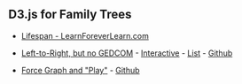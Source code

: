 ## D3.js for Family Trees

- [Lifespan - LearnForeverLearn.com](https://learnforeverlearn.com/ancestors/?lifespan=true)  

- [Left-to-Right, but no GEDCOM](https://www.reddit.com/r/Genealogy/comments/3ky3su/i_used_d3js_to_draw_fancy_descendant_charts/) - [Interactive](https://yakubovich.github.io/descendant_tree/#stark) - [List](https://yakubovich.github.io/descendant_tree/book.html#stark) - [Github](https://github.com/Yakubovich/descendant_tree)  

- [Force Graph and "Play"](http://bengarvey.com/lineage/) - [Github](https://github.com/bengarvey/lineage) 